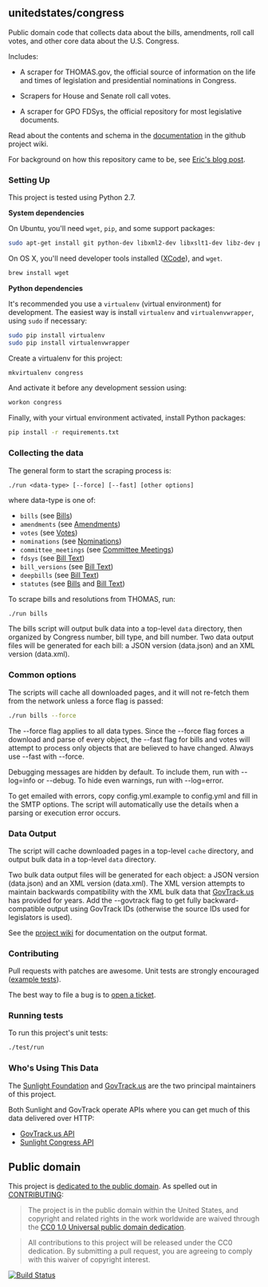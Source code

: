 ## unitedstates/congress

Public domain code that collects data about the bills, amendments, roll call votes, and other core data about the U.S. Congress.

Includes:

* A scraper for THOMAS.gov, the official source of information on the life and times of legislation and presidential nominations in Congress.

* Scrapers for House and Senate roll call votes.

* A scraper for GPO FDSys, the official repository for most legislative documents.

Read about the contents and schema in the [documentation](https://github.com/unitedstates/congress/wiki) in the github project wiki.

For background on how this repository came to be, see [Eric's blog post](http://sunlightfoundation.com/blog/2013/08/20/a-modern-approach-to-open-data/).


### Setting Up

This project is tested using Python 2.7.

**System dependencies**

On Ubuntu, you'll need `wget`, `pip`, and some support packages:

```bash
sudo apt-get install git python-dev libxml2-dev libxslt1-dev libz-dev python-pip
```

On OS X, you'll need developer tools installed ([XCode](https://developer.apple.com/xcode/)), and `wget`.

```bash
brew install wget
```

**Python dependencies**

It's recommended you use a `virtualenv` (virtual environment) for development. The easiest way is install `virtualenv` and `virtualenvwrapper`, using `sudo` if necessary:

```bash
sudo pip install virtualenv
sudo pip install virtualenvwrapper
```

Create a virtualenv for this project:

```bash
mkvirtualenv congress
```

And activate it before any development session using:

```bash
workon congress
```

Finally, with your virtual environment activated, install Python packages:

```bash
pip install -r requirements.txt
```

### Collecting the data

The general form to start the scraping process is:

    ./run <data-type> [--force] [--fast] [other options]

where data-type is one of:

* `bills` (see [Bills](https://github.com/unitedstates/congress/wiki/bills))
* `amendments` (see [Amendments](https://github.com/unitedstates/congress/wiki/amendments))
* `votes` (see [Votes](https://github.com/unitedstates/congress/wiki/votes))
* `nominations` (see [Nominations](https://github.com/unitedstates/congress/wiki/nominations))
* `committee_meetings` (see [Committee Meetings](https://github.com/unitedstates/congress/wiki/committee-meetings))
* `fdsys` (see [Bill Text](https://github.com/unitedstates/congress/wiki/bill-text))
* `bill_versions` (see [Bill Text](https://github.com/unitedstates/congress/wiki/bill-text))
* `deepbills` (see [Bill Text](https://github.com/unitedstates/congress/wiki/bill-text))
* `statutes` (see [Bills](https://github.com/unitedstates/congress/wiki/bills) and [Bill Text](https://github.com/unitedstates/congress/wiki/bill-text))

To scrape bills and resolutions from THOMAS, run:

```bash
./run bills
```

The bills script will output bulk data into a top-level `data` directory, then organized by Congress number, bill type, and bill number. Two data output files will be generated for each bill: a JSON version (data.json) and an XML version (data.xml).

### Common options

The scripts will cache all downloaded pages, and it will not re-fetch them from the network unless a force flag is passed:

```bash
./run bills --force
```

The --force flag applies to all data types. Since the --force flag forces a download and parse of every object, the --fast flag for bills and votes will attempt to process only objects that are believed to have changed. Always use --fast with --force.

Debugging messages are hidden by default. To include them, run with --log=info or --debug. To hide even warnings, run with --log=error.

To get emailed with errors, copy config.yml.example to config.yml and fill in the SMTP options. The script will automatically use the details when a parsing or execution error occurs.

### Data Output

The script will cache downloaded pages in a top-level `cache` directory, and output bulk data in a top-level `data` directory.

Two bulk data output files will be generated for each object: a JSON version (data.json) and an XML version (data.xml). The XML version attempts to maintain backwards compatibility with the XML bulk data that [GovTrack.us](https://www.govtrack.us) has provided for years. Add the --govtrack flag to get fully backward-compatible output using GovTrack IDs (otherwise the source IDs used for legislators is used).

See the [project wiki](https://github.com/unitedstates/congress/wiki) for documentation on the output format.

### Contributing

Pull requests with patches are awesome. Unit tests are strongly encouraged ([example tests](https://github.com/unitedstates/congress/blob/master/test/test_bill_actions.py)).

The best way to file a bug is to [open a ticket](https://github.com/unitedstates/congress/issues).


### Running tests

To run this project's unit tests:

```bash
./test/run
```

### Who's Using This Data

The [Sunlight Foundation](http://sunlightfoundation.com) and [GovTrack.us](https://www.govtrack.us) are the two principal maintainers of this project.

Both Sunlight and GovTrack operate APIs where you can get much of this data delivered over HTTP:

* [GovTrack.us API](https://www.govtrack.us/developers/api)
* [Sunlight Congress API](http://sunlightlabs.github.io/congress/)

## Public domain

This project is [dedicated to the public domain](LICENSE). As spelled out in [CONTRIBUTING](CONTRIBUTING.md):

> The project is in the public domain within the United States, and copyright and related rights in the work worldwide are waived through the [CC0 1.0 Universal public domain dedication](http://creativecommons.org/publicdomain/zero/1.0/).

> All contributions to this project will be released under the CC0 dedication. By submitting a pull request, you are agreeing to comply with this waiver of copyright interest.

[![Build Status](https://travis-ci.org/unitedstates/congress.svg?branch=master)](https://travis-ci.org/unitedstates/congress)
